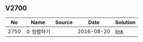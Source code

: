 ## V2700

| No| Name| Source| Date| Solution|
|--|--|--|--|--|
| 2750| 수 정렬하기| | 2016-08-20| [link](./2750/2750.c)|

